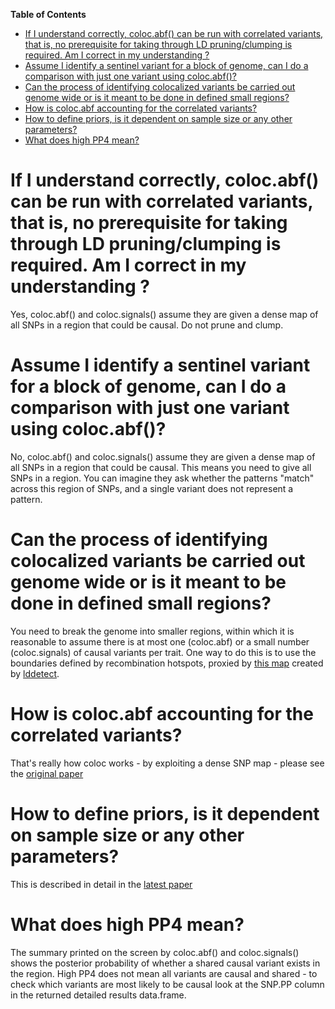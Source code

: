 <!-- markdown-toc start - Don't edit this section. Run M-x markdown-toc-refresh-toc -->
**Table of Contents**

- [If I understand correctly, coloc.abf() can be run with correlated variants, that is, no prerequisite for taking through LD pruning/clumping is required. Am I correct in my understanding ?](#if-i-understand-correctly-colocabf-can-be-run-with-correlated-variants-that-is-no-prerequisite-for-taking-through-ld-pruningclumping-is-required-am-i-correct-in-my-understanding-)
- [Assume I identify a sentinel variant for a block of genome, can I do a comparison with just one variant using coloc.abf()?](#assume-i-identify-a-sentinel-variant-for-a-block-of-genome-can-i-do-a-comparison-with-just-one-variant-using-colocabf)
- [Can the process of identifying colocalized variants be carried out genome wide or is it meant to be done in defined small regions?](#can-the-process-of-identifying-colocalized-variants-be-carried-out-genome-wide-or-is-it-meant-to-be-done-in-defined-small-regions)
- [How is coloc.abf accounting for the correlated variants?](#how-is-colocabf-accounting-for-the-correlated-variants)
- [How to define priors, is it dependent on sample size or any other parameters?](#how-to-define-priors-is-it-dependent-on-sample-size-or-any-other-parameters)
- [What does high PP4 mean?](#what-does-high-pp4-mean)

<!-- markdown-toc end -->


# If I understand correctly, coloc.abf() can be run with correlated variants, that is, no prerequisite for taking through LD pruning/clumping is required. Am I correct in my understanding ?

Yes, coloc.abf() and coloc.signals() assume they are given a dense map of all SNPs in a region that could be causal.   Do not prune and clump.

# Assume I identify a sentinel variant for a block of genome, can I do a comparison with just one variant using coloc.abf()?

No, coloc.abf() and coloc.signals() assume they are given a dense map of all SNPs in a region that could be causal. This means you need to give all SNPs in a region. You can imagine they ask whether the patterns "match" across this region of SNPs, and a single variant does not represent a pattern. 

# Can the process of identifying colocalized variants be carried out genome wide or is it meant to be done in defined small regions?

You need to break the genome into smaller regions, within which it is reasonable to assume there is at most one (coloc.abf) or a small number (coloc.signals) of causal variants per trait.  One way to do this is to use the boundaries defined by recombination hotspots, proxied by [this map](https://bitbucket.org/nygcresearch/ldetect-data/src/master/) created by [lddetect](https://academic.oup.com/bioinformatics/article/32/2/283/1743626).

# How is coloc.abf accounting for the correlated variants?

That's really how coloc works - by exploiting a dense SNP map - please see the [original paper](https://journals.plos.org/plosgenetics/article?id=10.1371/journal.pgen.1004383)

# How to define priors, is it dependent on sample size or any other parameters?

This is described in detail in the [latest paper](https://journals.plos.org/plosgenetics/article?id=10.1371/journal.pgen.1008720)

# What does high PP4 mean?

The summary printed on the screen by coloc.abf() and coloc.signals() shows the posterior probability of whether a shared causal variant exists in the region. High PP4 does not mean all variants are causal and shared - to check which variants are most likely to be causal look at the SNP.PP column in the returned detailed results data.frame.
